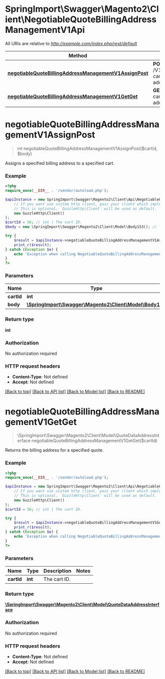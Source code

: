 # SpringImport\Swagger\Magento2\Client\NegotiableQuoteBillingAddressManagementV1Api

All URIs are relative to *http://example.com/index.php/rest/default*

Method | HTTP request | Description
------------- | ------------- | -------------
[**negotiableQuoteBillingAddressManagementV1AssignPost**](NegotiableQuoteBillingAddressManagementV1Api.md#negotiableQuoteBillingAddressManagementV1AssignPost) | **POST** /V1/negotiable-carts/{cartId}/billing-address | 
[**negotiableQuoteBillingAddressManagementV1GetGet**](NegotiableQuoteBillingAddressManagementV1Api.md#negotiableQuoteBillingAddressManagementV1GetGet) | **GET** /V1/negotiable-carts/{cartId}/billing-address | 


# **negotiableQuoteBillingAddressManagementV1AssignPost**
> int negotiableQuoteBillingAddressManagementV1AssignPost($cartId, $body)



Assigns a specified billing address to a specified cart.

### Example
```php
<?php
require_once(__DIR__ . '/vendor/autoload.php');

$apiInstance = new SpringImport\Swagger\Magento2\Client\Api\NegotiableQuoteBillingAddressManagementV1Api(
    // If you want use custom http client, pass your client which implements `GuzzleHttp\ClientInterface`.
    // This is optional, `GuzzleHttp\Client` will be used as default.
    new GuzzleHttp\Client()
);
$cartId = 56; // int | The cart ID.
$body = new \SpringImport\Swagger\Magento2\Client\Model\Body153(); // \SpringImport\Swagger\Magento2\Client\Model\Body153 | 

try {
    $result = $apiInstance->negotiableQuoteBillingAddressManagementV1AssignPost($cartId, $body);
    print_r($result);
} catch (Exception $e) {
    echo 'Exception when calling NegotiableQuoteBillingAddressManagementV1Api->negotiableQuoteBillingAddressManagementV1AssignPost: ', $e->getMessage(), PHP_EOL;
}
?>
```

### Parameters

Name | Type | Description  | Notes
------------- | ------------- | ------------- | -------------
 **cartId** | **int**| The cart ID. |
 **body** | [**\SpringImport\Swagger\Magento2\Client\Model\Body153**](../Model/Body153.md)|  | [optional]

### Return type

**int**

### Authorization

No authorization required

### HTTP request headers

 - **Content-Type**: Not defined
 - **Accept**: Not defined

[[Back to top]](#) [[Back to API list]](../../README.md#documentation-for-api-endpoints) [[Back to Model list]](../../README.md#documentation-for-models) [[Back to README]](../../README.md)

# **negotiableQuoteBillingAddressManagementV1GetGet**
> \SpringImport\Swagger\Magento2\Client\Model\QuoteDataAddressInterface negotiableQuoteBillingAddressManagementV1GetGet($cartId)



Returns the billing address for a specified quote.

### Example
```php
<?php
require_once(__DIR__ . '/vendor/autoload.php');

$apiInstance = new SpringImport\Swagger\Magento2\Client\Api\NegotiableQuoteBillingAddressManagementV1Api(
    // If you want use custom http client, pass your client which implements `GuzzleHttp\ClientInterface`.
    // This is optional, `GuzzleHttp\Client` will be used as default.
    new GuzzleHttp\Client()
);
$cartId = 56; // int | The cart ID.

try {
    $result = $apiInstance->negotiableQuoteBillingAddressManagementV1GetGet($cartId);
    print_r($result);
} catch (Exception $e) {
    echo 'Exception when calling NegotiableQuoteBillingAddressManagementV1Api->negotiableQuoteBillingAddressManagementV1GetGet: ', $e->getMessage(), PHP_EOL;
}
?>
```

### Parameters

Name | Type | Description  | Notes
------------- | ------------- | ------------- | -------------
 **cartId** | **int**| The cart ID. |

### Return type

[**\SpringImport\Swagger\Magento2\Client\Model\QuoteDataAddressInterface**](../Model/QuoteDataAddressInterface.md)

### Authorization

No authorization required

### HTTP request headers

 - **Content-Type**: Not defined
 - **Accept**: Not defined

[[Back to top]](#) [[Back to API list]](../../README.md#documentation-for-api-endpoints) [[Back to Model list]](../../README.md#documentation-for-models) [[Back to README]](../../README.md)

